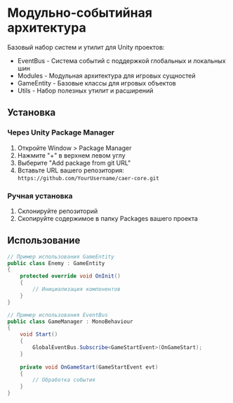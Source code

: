 # Модульно-событийная архитектура

Базовый набор систем и утилит для Unity проектов:

- EventBus - Система событий с поддержкой глобальных и локальных шин
- Modules - Модульная архитектура для игровых сущностей
- GameEntity - Базовые классы для игровых объектов
- Utils - Набор полезных утилит и расширений

## Установка

### Через Unity Package Manager

1. Откройте Window > Package Manager
2. Нажмите "+" в верхнем левом углу
3. Выберите "Add package from git URL"
4. Вставьте URL вашего репозитория: `https://github.com/YourUsername/caer-core.git`

### Ручная установка

1. Склонируйте репозиторий
2. Скопируйте содержимое в папку Packages вашего проекта

## Использование

```csharp
// Пример использования GameEntity
public class Enemy : GameEntity 
{
    protected override void OnInit()
    {
        // Инициализация компонентов
    }
}

// Пример использования EventBus
public class GameManager : MonoBehaviour
{
    void Start()
    {
        GlobalEventBus.Subscribe<GameStartEvent>(OnGameStart);
    }
    
    private void OnGameStart(GameStartEvent evt)
    {
        // Обработка события
    }
}
